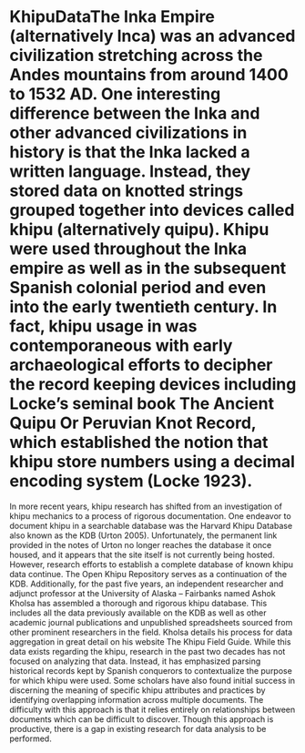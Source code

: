 # KhipuDataThe Inka Empire (alternatively Inca) was an advanced civilization stretching across the Andes mountains from around 1400 to 1532 AD. One interesting difference between the Inka and other advanced civilizations in history is that the Inka lacked a written language. Instead, they stored data on knotted strings grouped together into devices called khipu (alternatively quipu). Khipu were used throughout the Inka empire as well as in the subsequent Spanish colonial period and even into the early twentieth century. In fact, khipu usage in was contemporaneous with early archaeological efforts to decipher the record keeping devices including Locke’s seminal book The Ancient Quipu Or Peruvian Knot Record, which established the notion that khipu store numbers using a decimal encoding system (Locke 1923). 
In more recent years, khipu research has shifted from an investigation of khipu mechanics to a process of rigorous documentation. One endeavor to document khipu in a searchable database was the Harvard Khipu Database also known as the KDB (Urton 2005).  Unfortunately, the permanent link provided in the notes of Urton no longer reaches the database it once housed, and it appears that the site itself is not currently being hosted. However, research efforts to establish a complete database of known khipu data continue. The Open Khipu Repository serves as a continuation of the KDB. Additionally, for the past five years, an independent researcher and adjunct professor at the University of Alaska – Fairbanks named Ashok Kholsa has assembled a thorough and rigorous khipu database. This includes all the data previously available on the KDB as well as other academic journal publications and unpublished spreadsheets sourced from other prominent researchers in the field. Kholsa details his process for data aggregation in great detail on his website The Khipu Field Guide. 
While this data exists regarding the khipu, research in the past two decades has not focused on analyzing that data. Instead, it has emphasized parsing historical records kept by Spanish conquerors to contextualize the purpose for which khipu were used. Some scholars have also found initial success in discerning the meaning of specific khipu attributes and practices by identifying overlapping information across multiple documents. The difficulty with this approach is that it relies entirely on relationships between documents which can be difficult to discover. Though this approach is productive, there is a gap in existing research for data analysis to be performed.

